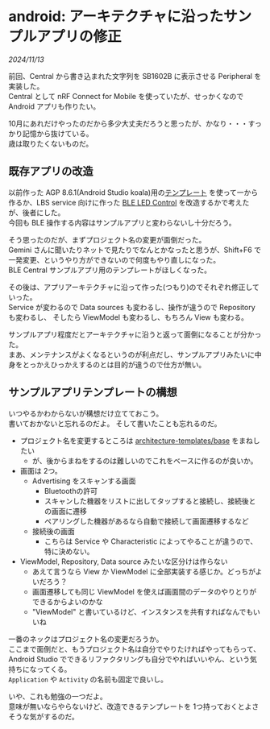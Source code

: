 # android: アーキテクチャに沿ったサンプルアプリの修正

_2024/11/13_

前回、Central から書き込まれた文字列を SB1602B に表示させる Peripheral を実装した。  
Central として nRF Connect for Mobile を使っていたが、せっかくなので Android アプリも作りたい。

10月にあれだけやったのだから多少大丈夫だろうと思ったが、かなり・・・すっかり記憶から抜けている。  
歳は取りたくないものだ。

## 既存アプリの改造

以前作った AGP 8.6.1(Android Studio koala)用の[テンプレート](https://github.com/hirokuma/hk-architecture-templates/releases/tag/agp-8.6.1) を使って一から作るか、LBS service 向けに作った [BLE LED Control](https://github.com/hirokuma/android-ble-led-control) を改造するかで考えたが、後者にした。  
今回も BLE 操作する内容はサンプルアプリと変わらないし十分だろう。

そう思ったのだが、まずプロジェクト名の変更が面倒だった。  
Gemini さんに聞いたりネットで見たりでなんとかなったと思うが、Shift+F6 で一発変更、というやり方ができないので何度もやり直しになった。  
BLE Central サンプルアプリ用のテンプレートがほしくなった。

その後は、アプリアーキテクチャに沿って作った(つもり)のでそれぞれ修正していった。  
Service が変わるので Data sources も変わるし、操作が違うので Repository も変わるし、
そしたら ViewModel も変わるし、もちろん View も変わる。

サンプルアプリ程度だとアーキテクチャに沿うと返って面倒になることが分かった。  
まあ、メンテナンスがよくなるというのが利点だし、サンプルアプリみたいに中身をとっかえひっかえするのとは目的が違うので仕方が無い。

## サンプルアプリテンプレートの構想

いつやるかわからないが構想だけ立てておこう。  
書いておかないと忘れるのだよ。
そして書いたことも忘れるのだ。

* プロジェクト名を変更するところは [architecture-templates/base](https://github.com/android/architecture-templates/tree/base) をまねしたい
  * が、後からまねをするのは難しいのでこれをベースに作るのが良いか。
* 画面は 2つ。
  * Advertising をスキャンする画面
    * Bluetoothの許可
    * スキャンした機器をリストに出してタップすると接続し、接続後との画面に遷移
    * ペアリングした機器があるなら自動で接続して画面遷移するなど
  * 接続後の画面
    * こちらは Service や Characteristic によってやることが違うので、特に決めない。
* ViewModel, Repository, Data source みたいな区分けは作らない
  * あえて言うなら View か ViewModel に全部実装する感じか。どっちがよいだろう？
  * 画面遷移しても同じ ViewModel を使えば画面間のデータのやりとりができるからよいのかな
  * "ViewModel" と書いているけど、インスタンスを共有すればなんでもいいね

一番のネックはプロジェクト名の変更だろうか。  
ここまで面倒だと、もうプロジェクト名は自分でやりたければやってもらって、Android Studio でできるリファクタリングも自分でやればいいやん、という気持ちになってくる。  
`Application` や `Activity` の名前も固定で良いし。

いや、これも勉強の一つだよ。  
意味が無いならやらないけど、改造できるテンプレートを 1つ持っておくとよさそうな気がするのだ。
